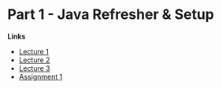 # Part 1 - Java Refresher & Setup

**Links**
+ [Lecture 1](Lecture1.md)
+ [Lecture 2](Lecture2.md)
+ [Lecture 3](Lecture3.md)
+ [Assignment 1](A1.md)